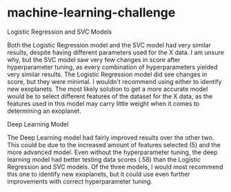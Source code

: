 # machine-learning-challenge

Logistic Regression and SVC Models

Both the Logistic Regression model and the SVC model had very similar results, despite having different parameters used for the X data. I am unsure why, but the SVC model saw very few changes in score after hyperparameter tuning, as every combination of hyperparameters yielded very similar results. The Logistic Regression model did see changes in score, but they were minimal. I wouldn't recommend using either to identify new exoplanets. The most likely solution to get a more accurate model would be to select different features of the dataset for the X data, as the features used in this model may carry little weight when it comes to determining an exoplanet.

Deep Learning Model

The Deep Learning model had fairly improved results over the other two. This could be due to the increased amount of features selected (5) and the more advanced model. Even without the hyperparameter tuning, the deep learning model had better testing data scores (.58) than the Logistic Regression and SVC models. Of the three models, I would most recommend this one to identify new exoplanets, but it could use even further improvements with correct hyperparameter tuning.
